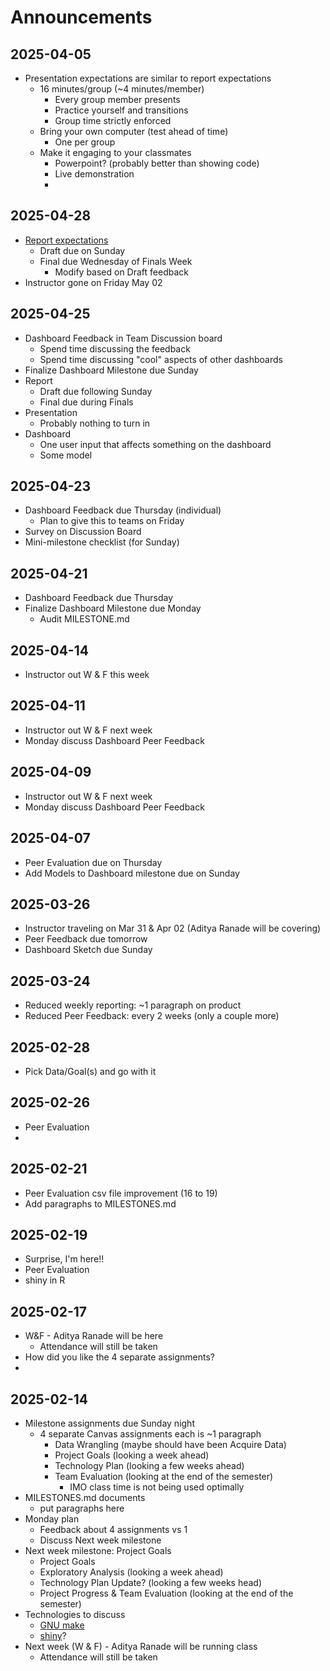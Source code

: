 # Announcements

## 2025-04-05

- Presentation expectations are similar to report expectations
  - 16 minutes/group (~4 minutes/member)
    - Every group member presents
    - Practice yourself and transitions
    - Group time strictly enforced
  - Bring your own computer (test ahead of time)
    - One per group
  - Make it engaging to your classmates
    - Powerpoint? (probably better than showing code)
    - Live demonstration
    - 

## 2025-04-28

- [Report expectations](report.md)
  - Draft due on Sunday
  - Final due Wednesday of Finals Week
    - Modify based on Draft feedback
- Instructor gone on Friday May 02


## 2025-04-25

- Dashboard Feedback in Team Discussion board
  - Spend time discussing the feedback
  - Spend time discussing "cool" aspects of other dashboards
- Finalize Dashboard Milestone due Sunday
- Report
  - Draft due following Sunday
  - Final due during Finals
- Presentation
  - Probably nothing to turn in
- Dashboard
  - One user input that affects something on the dashboard
  - Some model
  

## 2025-04-23

- Dashboard Feedback due Thursday (individual)
  - Plan to give this to teams on Friday
- Survey on Discussion Board
- Mini-milestone checklist (for Sunday)


## 2025-04-21

- Dashboard Feedback due Thursday
- Finalize Dashboard Milestone due Monday
  - Audit MILESTONE.md

## 2025-04-14

- Instructor out W & F this week

## 2025-04-11

- Instructor out W & F next week
- Monday discuss Dashboard Peer Feedback

## 2025-04-09

- Instructor out W & F next week
- Monday discuss Dashboard Peer Feedback

## 2025-04-07

- Peer Evaluation due on Thursday 
- Add Models to Dashboard milestone due on Sunday

## 2025-03-26

- Instructor traveling on Mar 31 & Apr 02 (Aditya Ranade will be covering)
- Peer Feedback due tomorrow
- Dashboard Sketch due Sunday

## 2025-03-24

- Reduced weekly reporting: ~1 paragraph on product
- Reduced Peer Feedback: every 2 weeks (only a couple more)

## 2025-02-28

- Pick Data/Goal(s) and go with it

## 2025-02-26

- Peer Evaluation 
- 

## 2025-02-21

- Peer Evaluation csv file improvement (16 to 19)
- Add paragraphs to MILESTONES.md 

## 2025-02-19

- Surprise, I'm here!!
- Peer Evaluation
- shiny in R

## 2025-02-17

- W&F - Aditya Ranade will be here
  - Attendance will still be taken
- How did you like the 4 separate assignments?
- 

## 2025-02-14

- Milestone assignments due Sunday night
  - 4 separate Canvas assignments each is ~1 paragraph
    - Data Wrangling (maybe should have been Acquire Data)
    - Project Goals (looking a week ahead)
    - Technology Plan (looking a few weeks ahead)
    - Team Evaluation (looking at the end of the semester)
      - IMO class time is not being used optimally
- MILESTONES.md documents
  - put paragraphs here
- Monday plan
  - Feedback about 4 assignments vs 1
  - Discuss Next week milestone
- Next week milestone: Project Goals
  - Project Goals
  - Exploratory Analysis (looking a week ahead)
  - Technology Plan Update? (looking a few weeks head)
  - Project Progress & Team Evaluation (looking at the end of the semester)
- Technologies to discuss
  - [GNU make](https://www.gnu.org/software/make/)
  - [shiny](https://shiny.posit.co/)?
- Next week (W & F) - Aditya Ranade will be running class
  - Attendance will still be taken
